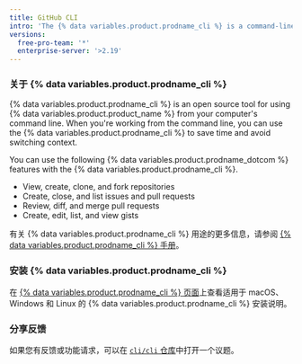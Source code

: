 ```yaml
---
title: GitHub CLI
intro: 'The {% data variables.product.prodname_cli %} is a command-line tool for using {% data variables.product.product_name %} features on your computer.'
versions:
  free-pro-team: '*'
  enterprise-server: '>2.19'
---
```


### 关于 {% data variables.product.prodname_cli %}

{% data variables.product.prodname_cli %} is an open source tool for using {% data variables.product.product_name %} from your computer's command line. When you're working from the command line, you can use the {% data variables.product.prodname_cli %} to save time and avoid switching context.

You can use the following {% data variables.product.prodname_dotcom %} features with the {% data variables.product.prodname_cli %}.

- View, create, clone, and fork repositories
- Create, close, and list issues and pull requests
- Review, diff, and merge pull requests
- Create, edit, list, and view gists

有关 {% data variables.product.prodname_cli %} 用途的更多信息，请参阅 [{% data variables.product.prodname_cli %} 手册](https://cli.github.com/manual)。

### 安装 {% data variables.product.prodname_cli %}

在 [{% data variables.product.prodname_cli %}
页面](https://cli.github.com)上查看适用于 macOS、Windows 和 Linux 的 {% data variables.product.prodname_cli %} 安装说明。

### 分享反馈

如果您有反馈或功能请求，可以在 [`cli/cli` 仓库](https://github.com/cli/cli)中打开一个议题。
